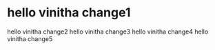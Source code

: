 # hello vinitha change1
hello vinitha change2
hello vinitha change3
hello vinitha change4
hello vinitha change5
